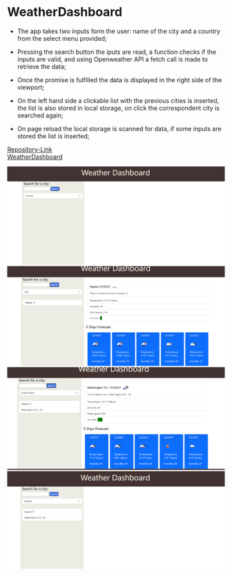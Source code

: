 # WeatherDashboard

- The app takes two inputs form the user: name of the city and a country from the select menu provided;

- Pressing the search button the iputs are read, a function checks if the inputs are valid, and using Openweather API a fetch call is made to retrieve the data;

- Once the promise is fulfilled the data is displayed in the right side of the viewport;

- On the left hand side a clickable list with the previous cities is inserted, the list is also stored in local storage, on click the correspondent city is searched again;

- On page reload the local storage is scanned for data, if some inputs are stored the list is inserted;

[Repository-Link](https://github.com/Gio86krt/WeatherDashboard)\
[WeatherDashboard](http://gio86krt.github.io/WeatherDashboard/)

![Screenshot1](/screenshots/first.png)
![Screenshot2](/screenshots/second.png)
![Screenshot3](/screenshots/third.png)
![Screenshot4](/screenshots/fourth.png)
